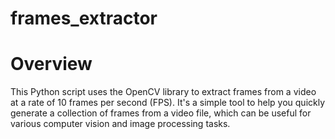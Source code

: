 # frames_extractor

# Overview

This Python script uses the OpenCV library to extract frames from a video at a rate of 10 frames per second (FPS). It's a simple tool to help you quickly generate a collection of frames from a video file, which can be useful for various computer vision and image processing tasks.